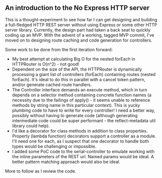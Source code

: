 An introduction to the No Express HTTP server
----------------------------------------------

This is a thought-experiment to see how far I can get designing and building a full-fledged HTTP REST server without using Express or some other HTTP server library.  Currently, the design part had taken a back seat to quickly coding up an MVP.  With the advent of a working, tagged MVP commit, I've moved on to designing route caching and code generation for controllers.

Some work to be done from the first iteration forward:

- My best attempt at calculating Big O for the nested forEach in HTTPRouter is O(n^2) - not good!
- Dependent on the size of the API, the HTTPRouter is dynamically processing a giant list of controllers (forEach) containing routes (nested forEach).  It's ideal to do this in parallel with a cancel token pattern, and/or generate cached route handlers.
- The Controller interface demands an execute method, which in turn depends on a selector method containing concrete function names (a necessity due to the failings of apply() - it seems unable to reference methods by string name in this particular context). This is yucky plumbing code to have to write for every controller! I need a better way, possibly without having to generate code (although generating intermediate code could be super performant - the reflect-metadata util library could help).
- I'd like a decorator for class methods in addition to class properties. Property (lambda function) decorators support a controller as a module.  I'll need
one for each, as I suspect that one decorator to handle both types would be challenging or impossible.
- I added some PoC code to the serial-controller to emulate working with the inline parameters of the REST url.  Named params would be ideal.  A better pattern matching approach would also be ideal.

More to follow as I review the code.